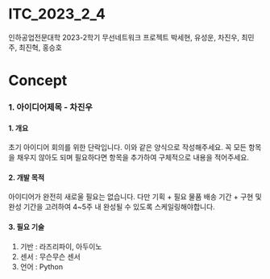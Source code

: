 # ITC_2023_2_4

인하공업전문대학 2023-2학기 무선네트워크 프로젝트
박세현, 유성운, 차진우, 최민주, 최진혁, 홍승호

# Concept

### 1. 아이디어제목 - 차진우

#### 1. 개요

초기 아이디어 회의를 위한 단락입니다.  이와 같은 양식으로 작성해주세요. 꼭 모든 항목을 채우지 않아도 되며 필요하다면 항목을 추가하여 구체적으로 내용을 적어주세요.
#### 2. 개발 목적

아이디어가 완전히 새로울 필요는 없습니다. 다만 기획 + 필요 물품 배송 기간 +  구현 및 완성 기간을 고려하여 4~5주 내 완성될 수 있도록 스케일링해야합니다. 
#### 3. 필요 기술

1. 기반 : 라즈리파이, 아두이노
2. 센서 : 무슨무슨 센서
3. 언어 : Python


